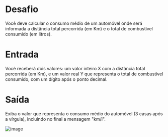 
# Desafio

Você deve calcular o consumo médio de um automóvel onde será informada a distância total percorrida (em Km) e o total de combustível consumido (em litros).

# Entrada

Você receberá dois valores: um valor inteiro X com a distância total percorrida (em Km), e um valor real Y que representa o total de combustível consumido, com um dígito após o ponto decimal.

# Saída

Exiba o valor que representa o consumo médio do automóvel (3 casas após a vírgula), incluindo no final a mensagem "km/l".

![image](https://user-images.githubusercontent.com/76081229/175319672-01ff9971-f8dd-4478-82d1-9166b86b45ab.png)
